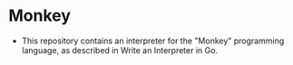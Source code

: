 # Monkey

- This repository contains an interpreter for the "Monkey" programming language, as described in Write an Interpreter in Go.
